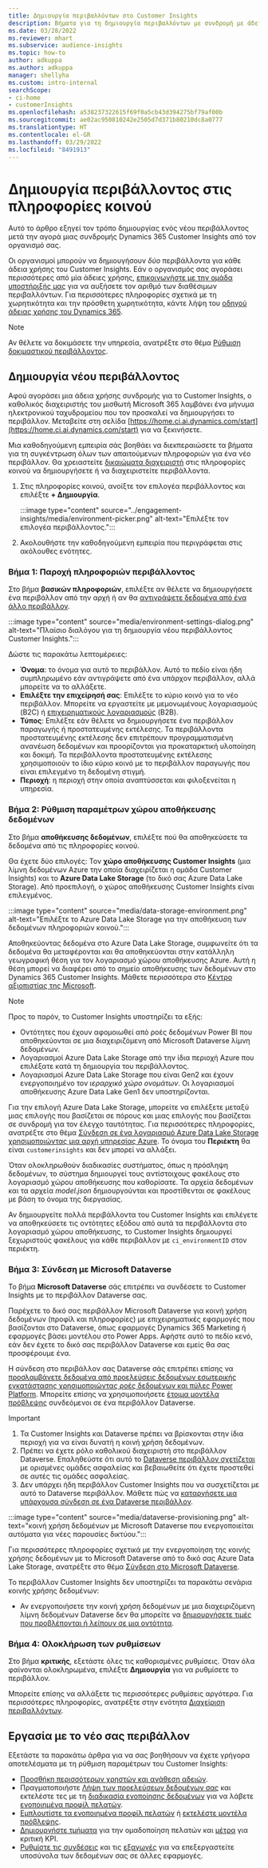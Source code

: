 ```yaml
---
title: Δημιουργία περιβαλλόντων στο Customer Insights
description: Βήματα για τη δημιουργία περιβαλλόντων με συνδρομή με άδεια χρήσης για Dynamics 365 Customer Insights.
ms.date: 03/28/2022
ms.reviewer: mhart
ms.subservice: audience-insights
ms.topic: how-to
author: adkuppa
ms.author: adkuppa
manager: shellyha
ms.custom: intro-internal
searchScope:
- ci-home
- customerInsights
ms.openlocfilehash: a538237322615f69f0a5cb43d394275bf79af00b
ms.sourcegitcommit: ae02ac950810242e2505d7d371b80210dc8a0777
ms.translationtype: HT
ms.contentlocale: el-GR
ms.lasthandoff: 03/29/2022
ms.locfileid: "8491913"
---
```

# <a name="create-an-environment-in-audience-insights"></a>Δημιουργία περιβάλλοντος στις πληροφορίες κοινού

Αυτό το άρθρο εξηγεί τον τρόπο δημιουργίας ενός νέου περιβάλλοντος μετά την αγορά μιας συνδρομής Dynamics 365 Customer Insights από τον οργανισμό σας. 

Οι οργανισμοί μπορούν να δημιουγήσουν *δύο* περιβάλλοντα για κάθε άδεια χρήσης του Customer Insights. Εάν ο οργανισμός σας αγοράσει περισσότερες από μία άδειες χρήσης, [επικοινωνήστε με την ομάδα υποστήριξής μας](https://go.microsoft.com/fwlink/?linkid=2079641) για να αυξήσετε τον αριθμό των διαθέσιμων περιβαλλόντων. Για περισσότερες πληροφορίες σχετικά με τη χωρητικότητα και την πρόσθετη χωρητικότητα, κάντε λήψη του [οδηγού άδειας χρήσης του Dynamics 365](https://go.microsoft.com/fwlink/?LinkId=866544).

> [!NOTE]
> Αν θέλετε να δοκιμάσετε την υπηρεσία, ανατρέξτε στο θέμα [Ρύθμιση δοκιμαστικού περιβάλλοντος](../trial-signup.md).

## <a name="create-a-new-environment"></a>Δημιουργία νέου περιβάλλοντος

Αφού αγοράσει μια άδεια χρήσης συνδρομής για το Customer Insights, ο καθολικός διαχειριστής του μισθωτή Microsoft 365 λαμβάνει ένα μήνυμα ηλεκτρονικού ταχυδρομείου που τον προσκαλεί να δημιουργήσει το περιβάλλον. Μεταβείτε στη σελίδα [https://home.ci.ai.dynamics.com/start](https://home.ci.ai.dynamics.com/start) για να ξεκινήσετε. 

Μια καθοδηγούμενη εμπειρία σάς βοηθάει να διεκπεραιώσετε τα βήματα για τη συγκέντρωση όλων των απαιτούμενων πληροφοριών για ένα νέο περιβάλλον. Θα χρειαστείτε [δικαιώματα διαχειριστή](permissions.md) στις πληροφορίες κοινού να δημιουργήσετε ή να διαχειριστείτε περιβάλλοντα.

1. Στις πληροφορίες κοινού, ανοίξτε τον επιλογέα περιβάλλοντος και επιλέξτε **+ Δημιουργία**.
  
   :::image type="content" source="../engagement-insights/media/environment-picker.png" alt-text="Επιλέξτε τον επιλογέα περιβάλλοντος.":::

1. Ακολουθήστε την καθοδηγούμενη εμπειρία που περιγράφεται στις ακόλουθες ενότητες.

### <a name="step-1-provide-environment-information"></a>Βήμα 1: Παροχή πληροφοριών περιβάλλοντος

Στο βήμα **βασικών πληροφοριών**, επιλέξτε αν θέλετε να δημιουργήσετε ένα περιβάλλον από την αρχή ή αν θα [αντιγράψετε δεδομένα από ένα άλλο περιβάλλον](manage-environments.md#copy-the-environment-configuration).

   :::image type="content" source="media/environment-settings-dialog.png" alt-text="Πλαίσιο διαλόγου για τη δημιουργία νέου περιβάλλοντος Customer Insights.":::

Δώστε τις παρακάτω λεπτομέρειες:
   - **Όνομα**: το όνομα για αυτό το περιβάλλον. Αυτό το πεδίο είναι ήδη συμπληρωμένο εάν αντιγράψετε από ένα υπάρχον περιβάλλον, αλλά μπορείτε να το αλλάξετε.
   - **Επιλέξτε την επιχείρησή σας**: Επιλέξτε το κύριο κοινό για το νέο περιβάλλον. Μπορείτε να εργαστείτε με μεμονωμένους λογαριασμούς (B2C) ή [επιχειρηματικούς λογαριασμούς](work-with-business-accounts.md) (B2B).
   - **Τύπος**: Επιλέξτε εάν θέλετε να δημιουργήσετε ένα περιβάλλον παραγωγής ή προστατευμένης εκτέλεσης. Τα περιβάλλοντα προστατευμένης εκτέλεσης δεν επιτρέπουν προγραμματισμένη ανανέωση δεδομένων και προορίζονται για προκαταρκτική υλοποίηση και δοκιμή. Τα περιβάλλοντα προστατευμένης εκτέλεσης χρησιμοποιούν το ίδιο κύριο κοινό με το περιβάλλον παραγωγής που είναι επιλεγμένο τη δεδομένη στιγμή.
   - **Περιοχή**: η περιοχή στην οποία αναπτύσσεται και φιλοξενείται η υπηρεσία.

### <a name="step-2-configure-data-storage"></a>Βήμα 2: Ρύθμιση παραμέτρων χώρου αποθήκευσης δεδομένων

Στο βήμα **αποθήκευσης δεδομένων**, επιλέξτε πού θα αποθηκεύσετε τα δεδομένα από τις πληροφορίες κοινού.

Θα έχετε δύο επιλογές: Τον **χώρο αποθήκευσης Customer Insights** (μια λίμνη δεδομένων Azure την οποία διαχειρίζεται η ομάδα Customer Insights) και το **Azure Data Lake Storage** (το δικό σας Azure Data Lake Storage). Από προεπιλογή, ο χώρος αποθήκευσης Customer Insights είναι επιλεγμένος.

:::image type="content" source="media/data-storage-environment.png" alt-text="Επιλέξτε το Azure Data Lake Storage για την αποθήκευση των δεδομένων πληροφοριών κοινού.":::

Αποθηκεύοντας δεδομένα στο Azure Data Lake Storage, συμφωνείτε ότι τα δεδομένα θα μεταφέρονται και θα αποθηκεύονται στην κατάλληλη γεωγραφική θέση για τον λογαριασμό χώρου αποθήκευσης Azure. Αυτή η θέση μπορεί να διαφέρει από το σημείο αποθήκευσης των δεδομένων στο Dynamics 365 Customer Insights. Μάθετε περισσότερα στο [Κέντρο αξιοπιστίας της Microsoft](https://www.microsoft.com/trust-center).

> [!NOTE]
> Προς το παρόν, το Customer Insights υποστηρίζει τα εξής:
> - Οντότητες που έχουν αφομοιωθεί από ροές δεδομένων Power BI που αποθηκεύονται σε μια διαχειριζόμενη από Microsoft Dataverse λίμνη δεδομένων.  
> - Λογαριασμοί Azure Data Lake Storage από την ίδια περιοχή Azure που επιλέξατε κατά τη δημιουργία του περιβάλλοντος.
> - Λογαριασμοί Azure Data Lake Storage που είναι Gen2 και έχουν ενεργοποιημένο τον *ιεραρχικό χώρο ονομάτων*. Οι λογαριασμοί αποθήκευσης Azure Data Lake Gen1 δεν υποστηρίζονται.

Για την επιλογή Azure Data Lake Storage, μπορείτε να επιλέξετε μεταξύ μιας επιλογής που βασίζεται σε πόρους και μιας επιλογής που βασίζεται σε συνδρομή για τον έλεγχο ταυτότητας. Για περισσότερες πληροφορίες, ανατρέξτε στο θέμα [Σύνδεση σε ένα λογαριασμό Azure Data Lake Storage χρησιμοποιώντας μια αρχή υπηρεσίας Azure](connect-service-principal.md). Το όνομα του **Περιέκτη** θα είναι `customerinsights` και δεν μπορεί να αλλάξει.

Όταν ολοκληρωθούν διαδικασίες συστήματος, όπως η πρόσληψη δεδομένων, το σύστημα δημιουργεί τους αντίστοιχους φακέλους στο λογαριασμό χώρου αποθήκευσης που καθορίσατε. Τα αρχεία δεδομένων και τα αρχεία *model.json* δημιουργούνται και προστίθενται σε φακέλους με βάση το όνομα της διεργασίας.

Αν δημιουργείτε πολλά περιβάλλοντα του Customer Insights και επιλέγετε να αποθηκεύσετε τις οντότητες εξόδου από αυτά τα περιβάλλοντα στο λογαριασμό χώρου αποθήκευσης, το Customer Insights δημιουργεί ξεχωριστούς φακέλους για κάθε περιβάλλον με `ci_environmentID` στον περιέκτη.

### <a name="step-3-connect-to-microsoft-dataverse"></a>Βήμα 3: Σύνδεση με Microsoft Dataverse
   
Το βήμα **Microsoft Dataverse** σάς επιτρέπει να συνδέσετε το Customer Insights με το περιβάλλον Dataverse σας.

Παρέχετε το δικό σας περιβάλλον Microsoft Dataverse για κοινή χρήση δεδομένων (προφίλ και πληροφορίες) με επιχειρηματικές εφαρμογές που βασίζονται στο Dataverse, όπως εφαρμογές Dynamics 365 Marketing ή εφαρμογές βάσει μοντέλου στο Power Apps. Αφήστε αυτό το πεδίο κενό, εάν δεν έχετε το δικό σας περιβάλλον Dataverse και εμείς θα σας προσφέρουμε ένα.

Η σύνδεση στο περιβάλλον σας Dataverse σάς επιτρέπει επίσης να [προσλαμβάνετε δεδομένα από προελεύσεις δεδομένων εσωτερικής εγκατάστασης χρησιμοποιώντας ροές δεδομένων και πύλες Power Platform](data-sources.md#add-data-from-on-premises-data-sources). Μπορείτε επίσης να χρησιμοποιήσετε [έτοιμα μοντέλα πρόβλεψης](predictions-overview.md?tabs=b2c#out-of-box-models) συνδεόμενοι σε ένα περιβάλλον Dataverse.

> [!IMPORTANT]
> 1. Τα Customer Insights και Dataverse πρέπει να βρίσκονται στην ίδια περιοχή για να είναι δυνατή η κοινή χρήση δεδομένων.
> 1. Πρέπει να έχετε ρόλο καθολικού διαχειριστή στο περιβάλλον Dataverse. Επαληθεύστε ότι αυτό το [Dataverse περιβάλλον σχετίζεται](/power-platform/admin/control-user-access#associate-a-security-group-with-a-dataverse-environment) με ορισμένες ομάδες ασφαλείας και βεβαιωθείτε ότι έχετε προστεθεί σε αυτές τις ομάδες ασφαλείας.
> 1. Δεν υπάρχει ήδη περιβάλλον Customer Insights που να συσχετίζεται με αυτό το Dataverse περιβάλλον. Μάθετε πώς να [καταργήσετε μια υπάρχουσα σύνδεση σε ένα Dataverse περιβάλλον](manage-environments.md#remove-an-existing-connection-to-a-dataverse-environment).

:::image type="content" source="media/dataverse-provisioning.png" alt-text="κοινή χρήση δεδομένων με Microsoft Dataverse που ενεργοποιείται αυτόματα για νέες παρουσίες δικτύου.":::

Για περισσότερες πληροφορίες σχετικά με την ενεργοποίηση της κοινής χρήσης δεδομένων με το Microsoft Dataverse από το δικό σας Azure Data Lake Storage, ανατρέξτε στο θέμα [Σύνδεση στο Microsoft Dataverse](manage-environments.md#connect-to-microsoft-dataverse).

Το περιβάλλον Customer Insights δεν υποστηρίζει τα παρακάτω σενάρια κοινής χρήσης δεδομένων:
- Αν ενεργοποιήσετε την κοινή χρήση δεδομένων με μια διαχειριζόμενη λίμνη δεδομένων Dataverse δεν θα μπορείτε να [δημιουργήσετε τιμές που προβλέπονται ή λείπουν σε μια οντότητα](predictions.md).

### <a name="step-4-finalize-the-settings"></a>Βήμα 4: Ολοκλήρωση των ρυθμίσεων

Στο βήμα **κριτικής**, εξετάστε όλες τις καθορισμένες ρυθμίσεις. Όταν όλα φαίνονται ολοκληρωμένα, επιλέξτε **Δημιουργία** για να ρυθμίσετε το περιβάλλον. 

Μπορείτε επίσης να αλλάξετε τις περισσότερες ρυθμίσεις αργότερα. Για περισσότερες πληροφορίες, ανατρέξτε στην ενότητα [Διαχείριση περιβαλλόντων](manage-environments.md).

## <a name="work-with-your-new-environment"></a>Εργασία με το νέο σας περιβάλλον

Εξετάστε τα παρακάτω άρθρα για να σας βοηθήσουν να έχετε γρήγορα αποτελέσματα με τη ρύθμιση παραμέτρων του Customer Insights: 

- [Προσθήκη περισσότερων χρηστών και ανάθεση αδειών](permissions.md).
- Πραγματοποιήστε [Λήψη των προελεύσεων δεδομένων σας](data-sources.md) και εκτελέστε τες με τη [διαδικασία ενοποίησης δεδομένων](data-unification.md) για να λάβετε [ενοποιημένα προφίλ πελατών](customer-profiles.md).
- [Εμπλουτίστε τα ενοποιημένα προφίλ πελατών](enrichment-hub.md) ή [εκτελέστε μοντέλα πρόβλεψης](predictions-overview.md).
- [Δημιουργήστε τμήματα](segments.md) για την ομαδοποίηση πελατών και [μέτρα](measures.md) για κριτική KPI.
- [Ρυθμίστε τις συνδέσεις](connections.md) και τις [εξαγωγές](export-destinations.md) για να επεξεργαστείτε υποσύνολα των δεδομένων σας σε άλλες εφαρμογές.
